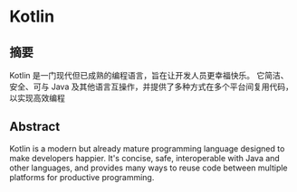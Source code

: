# Kotlin

## 摘要

Kotlin 是一门现代但已成熟的编程语言，旨在让开发人员更幸福快乐。 它简洁、安全、可与 Java 及其他语言互操作，并提供了多种方式在多个平台间复用代码，以实现高效编程

## Abstract

Kotlin is a modern but already mature programming language designed to make developers happier. It's concise, safe, interoperable with Java and other languages, and provides many ways to reuse code between multiple platforms for productive programming.
